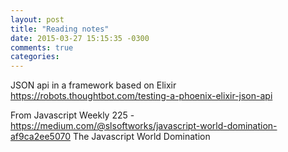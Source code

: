 ```yaml
---
layout: post
title: "Reading notes"
date: 2015-03-27 15:15:35 -0300
comments: true
categories: 
---
```


JSON api in a framework based on Elixir https://robots.thoughtbot.com/testing-a-phoenix-elixir-json-api

From Javascript Weekly 225 - https://medium.com/@slsoftworks/javascript-world-domination-af9ca2ee5070 The Javascript World Domination

